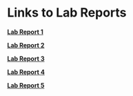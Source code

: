 # Links to Lab Reports

__[Lab Report 1](https://willersss.github.io/cse15l-lab-reports/lab-report-1-week-2.html)__

__[Lab Report 2](https://willersss.github.io/cse15l-lab-reports/lab-report-2-week-4.html)__

__[Lab Report 3](https://willersss.github.io/cse15l-lab-reports/lab-report-3-week-6.html)__

__[Lab Report 4](https://willersss.github.io/cse15l-lab-reports/lab-report-4-week-8.html)__

__[Lab Report 5](https://willersss.github.io/cse15l-lab-reports/lab-report-5-week-10.html)__